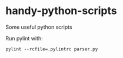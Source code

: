 handy-python-scripts
====================

Some useful python scripts

Run pylint with:

~~~
pylint --rcfile=.pylintrc parser.py
~~~
